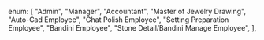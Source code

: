 enum: [
  "Admin",
  "Manager",
  "Accountant",
  "Master of Jewelry Drawing",
  "Auto-Cad Employee",
  "Ghat Polish Employee",
  "Setting Preparation Employee",
  "Bandini Employee",
  "Stone Detail/Bandini Manage Employee",
],